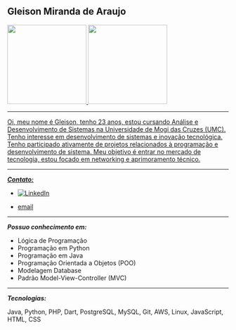 ## **Gleison Miranda de Araujo**
<div>
<a href="https://github.com/GleisonAraujo">
<img loading="lazy" height="180em" src="https://github-readme-stats.vercel.app/api/top-langs/?username=GleisonAraujo&layout=compact&langs_count=7&theme=dracula"/>
<img loading="lazy" height="180em" src="https://github-readme-stats.vercel.app/api?username=GleisonAraujo&show_icons=true&theme=dracula&include_all_commits=true&count_private=true"/>
</div>



***


Oi, meu nome é Gleison, tenho 23 anos, estou cursando Análise e Desenvolvimento de Sistemas na Universidade de Mogi das Cruzes (UMC). Tenho interesse em desenvolvimento de sistemas e inovação tecnológica. Tenho participado ativamente de projetos relacionados à programação e desenvolvimento de sistema. Meu objetivo é entrar no mercado de tecnologia, estou focado em networking e aprimoramento técnico.


***



***Contato:***


- [![LinkedIn](linkedin_icon.png)](https://www.linkedin.com/in/gleison-araujo2)


- [email](mailto:araujo.gleison67@gmail.com)


***


***Possuo conhecimento em:***


- Lógica de Programação
- Programação em Python
- Programação em Java
- Programação Orientada a Objetos (POO)
- Modelagem Database
- Padrão Model-View-Controller (MVC)



***
***Tecnologias:***

Java, Python, PHP, Dart, PostgreSQL, MySQL, Git, AWS, Linux, JavaScript, HTML, CSS



